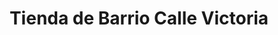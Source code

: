 ---
title: "Tienda de Barrio Calle Victoria"
url: /santa-cruz-de-la-sierra/tienda-de-barrio-calle-victoria/
shop: Lebensmittel
---